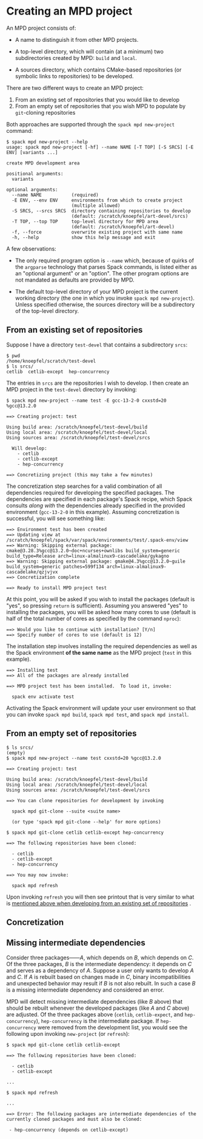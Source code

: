 # Creating an MPD project

An MPD project consists of:

- A name to distinguish it from other MPD projects.

- A top-level directory, which will contain (at a minimum) two
  subdirectories created by MPD: `build` and `local`.

- A sources directory, which contains CMake-based
  repositories (or symbolic links to repositories) to be developed.

There are two different ways to create an MPD project:

1. From an existing set of repositories that you would like to develop
2. From an empty set of repositories that you wish MPD to populate by `git`-cloning repositories

Both approaches are supported through the `spack mpd new-project` command:

```console
$ spack mpd new-project --help
usage: spack mpd new-project [-hf] --name NAME [-T TOP] [-S SRCS] [-E ENV] [variants ...]

create MPD development area

positional arguments:
  variants

optional arguments:
  --name NAME           (required)
  -E ENV, --env ENV     environments from which to create project
                        (multiple allowed)
  -S SRCS, --srcs SRCS  directory containing repositories to develop
                        (default: /scratch/knoepfel/art-devel/srcs)
  -T TOP, --top TOP     top-level directory for MPD area
                        (default: /scratch/knoepfel/art-devel)
  -f, --force           overwrite existing project with same name
  -h, --help            show this help message and exit
```

A few observations:

- The only required program option is `--name` which, because of
  quirks of the `argparse` technology that parses Spack commands, is
  listed either as an "optional argument" or an "option".  The other
  program options are not mandated as defaults are provided by MPD.

- The default top-level directory of your MPD project is the current
  working directory (the one in which you invoke `spack mpd
  new-project`).  Unless specified otherwise, the sources directory
  will be a subdirectory of the top-level directory.

## From an existing set of repositories

Suppose I have a directory `test-devel` that contains a subdirectory `srcs`:

```console
$ pwd
/home/knoepfel/scratch/test-devel
$ ls srcs/
cetlib  cetlib-except  hep-concurrency
```

The entries in `srcs` are the repositories I wish to develop.  I then
create an MPD project in the `test-devel` directory by invoking:

```console
$ spack mpd new-project --name test -E gcc-13-2-0 cxxstd=20 %gcc@13.2.0

==> Creating project: test

Using build area: /scratch/knoepfel/test-devel/build
Using local area: /scratch/knoepfel/test-devel/local
Using sources area: /scratch/knoepfel/test-devel/srcs

  Will develop:
    - cetlib
    - cetlib-except
    - hep-concurrency

==> Concretizing project (this may take a few minutes)
```

The concretization step searches for a valid combination of all
dependencies required for developing the specified packages.  The
dependencies are specified in each package's Spack recipe, which Spack
consults *along with* the dependencies already specified in the
provided environment (`gcc-13-2-0` in this example).  Assuming
concretization is successful, you will see something like:

```console
==> Environment test has been created
==> Updating view at /scratch/knoepfel/spack/var/spack/environments/test/.spack-env/view
==> Warning: Skipping external package: cmake@3.28.3%gcc@13.2.0~doc+ncurses+ownlibs build_system=generic build_type=Release arch=linux-almalinux9-cascadelake/gykagno
==> Warning: Skipping external package: gmake@4.3%gcc@13.2.0~guile build_system=generic patches=599f134 arch=linux-almalinux9-cascadelake/qzjvjvx
==> Concretization complete

==> Ready to install MPD project test
```

At this point, you will be asked if you wish to install the packages
(default is "yes", so pressing `return` is sufficient).  Assuming you
answered "yes" to installing the packages, you will be asked how many
cores to use (default is half of the total number of cores as
specified by the command `nproc`):

```
==> Would you like to continue with installation? [Y/n]
==> Specify number of cores to use (default is 12)
```

The installation step involves installing the required dependencies as
well as the Spack environment **of the same name** as the MPD project
(`test` in this example).

```console
==> Installing test
==> All of the packages are already installed

==> MPD project test has been installed.  To load it, invoke:

  spack env activate test

```

Activating the Spack environment will update your user environment so
that you can invoke `spack mpd build`, `spack mpd test`, and `spack
mpd install`.

## From an empty set of repositories

```console
$ ls srcs/
(empty)
$ spack mpd new-project --name test cxxstd=20 %gcc@13.2.0

==> Creating project: test

Using build area: /scratch/knoepfel/test-devel/build
Using local area: /scratch/knoepfel/test-devel/local
Using sources area: /scratch/knoepfel/test-devel/srcs

==> You can clone repositories for development by invoking

  spack mpd git-clone --suite <suite name>

  (or type 'spack mpd git-clone --help' for more options)

$ spack mpd git-clone cetlib cetlib-except hep-concurrency

==> The following repositories have been cloned:

  - cetlib
  - cetlib-except
  - hep-concurrency

==> You may now invoke:

  spack mpd refresh
```

Upon invoking `refresh` you will then see printout that is very
similar to what is [mentioned above when developing from an existing
set of repositories](#from-an-existing-set-of-repositories) .

## Concretization

## Missing intermediate dependencies

Consider three packages——*A*, which depends on *B*, which depends on
*C*.  Of the three packages, *B* is the intermediate dependency: it
depends on *C* and serves as a dependency of *A*.  Suppose a user only
wants to develop *A* and *C*.  If *A* is rebuilt based on changes made
in *C*, binary incompatibilities and unexpected behavior may result if
*B* is not also rebuilt.  In such a case *B* is a missing intermediate
dependency and considered an error.

MPD will detect missing intermediate dependencies (like *B* above)
that should be rebuilt whenever the developed packages (like *A* and
*C* above) are adjusted.  Of the three packages above (`cetlib`,
`cetlib-expect`, and `hep-concurrency`), `hep-concurrency` is the
intermediate package.  If `hep-concurrency` were removed from the
development list, you would see the following upon invoking
`new-project` (or `refresh`):

```console
$ spack mpd git-clone cetlib cetlib-except

==> The following repositories have been cloned:

  - cetlib
  - cetlib-except

...

$ spack mpd refresh

...

==> Error: The following packages are intermediate dependencies of the
currently cloned packages and must also be cloned:

 - hep-concurrency (depends on cetlib-except)

```
